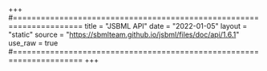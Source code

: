 +++
#=====================================================================
title   = "JSBML API"
date    = "2022-01-05"
layout  = "static"
source  = "https://sbmlteam.github.io/jsbml/files/doc/api/1.6.1"
use_raw = true
#=====================================================================
+++
